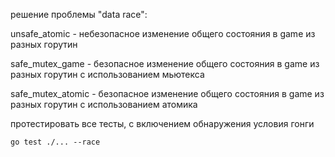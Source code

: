 решение проблемы "data race":

unsafe_atomic - небезопасное изменение общего состояния в game из разных горутин

safe_mutex_game - безопасное изменение общего состояния в game из разных горутин с использованием мьютекса

safe_mutex_atomic - безопасное изменение общего состояния в game из разных горутин с использованием атомика

протестировать все тесты, с включением обнаружения условия гонги
```shell
go test ./... --race  
```